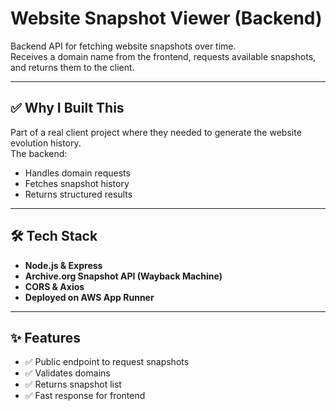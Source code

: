 # Website Snapshot Viewer (Backend)

Backend API for fetching website snapshots over time.  
Receives a domain name from the frontend, requests available snapshots, and returns them to the client.

---

## ✅ Why I Built This
Part of a real client project where they needed to generate the website evolution history.  
The backend:
- Handles domain requests
- Fetches snapshot history
- Returns structured results

---

## 🛠 Tech Stack
- **Node.js & Express**
- **Archive.org Snapshot API (Wayback Machine)**
- **CORS & Axios**
- **Deployed on AWS App Runner** 

---

## ✨ Features
- ✅ Public endpoint to request snapshots
- ✅ Validates domains
- ✅ Returns snapshot list
- ✅ Fast response for frontend
